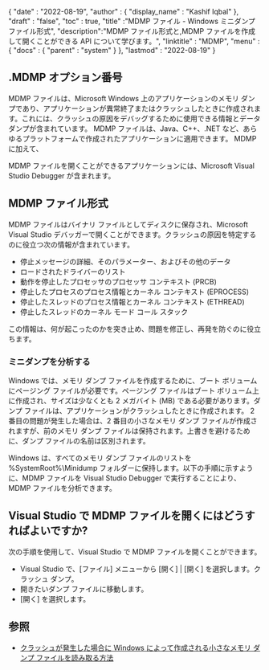 {
  "date" : "2022-08-19",
  "author" : {
    "display_name" : "Kashif Iqbal"
},
  "draft" : "false",
  "toc" : true,
  "title" :"MDMP ファイル - Windows ミニダンプ ファイル形式",
  "description":"MDMP ファイル形式と,MDMP ファイルを作成して開くことができる API について学びます。",
  "linktitle" : "MDMP",
  "menu" : {
    "docs" : {
      "parent" : "system"
}
},
  "lastmod" : "2022-08-19"
}

## .MDMP オプション番号

MDMP ファイルは、Microsoft Windows 上のアプリケーションのメモリ ダンプであり、アプリケーションが異常終了またはクラッシュしたときに作成されます。これには、クラッシュの原因をデバッグするために使用できる情報とデータ ダンプが含まれています。 MDMP ファイルは、Java、C++、.NET など、あらゆるプラットフォームで作成されたアプリケーションに適用できます。 MDMP に加えて、

MDMP ファイルを開くことができるアプリケーションには、Microsoft Visual Studio Debugger が含まれます。

## MDMP ファイル形式

MDMP ファイルはバイナリ ファイルとしてディスクに保存され、Microsoft Visual Studio デバッガーで開くことができます。クラッシュの原因を特定するのに役立つ次の情報が含まれています。

* 停止メッセージの詳細、そのパラメーター、およびその他のデータ
* ロードされたドライバーのリスト
* 動作を停止したプロセッサのプロセッサ コンテキスト (PRCB)
* 停止したプロセスのプロセス情報とカーネル コンテキスト (EPROCESS)
* 停止したスレッドのプロセス情報とカーネル コンテキスト (ETHREAD)
* 停止したスレッドのカーネル モード コール スタック

この情報は、何が起こったのかを突き止め、問題を修正し、再発を防ぐのに役立ちます。

### ミニダンプを分析する

Windows では、メモリ ダンプ ファイルを作成するために、ブート ボリュームにページング ファイルが必要です。ページング ファイルはブート ボリューム上に作成され、サイズは少なくとも 2 メガバイト (MB) である必要があります。ダンプ ファイルは、アプリケーションがクラッシュしたときに作成されます。 2 番目の問題が発生した場合は、2 番目の小さなメモリ ダンプ ファイルが作成されますが、前のメモリ ダンプ ファイルは保持されます。上書きを避けるために、ダンプ ファイルの名前は区別されます。

Windows は、すべてのメモリ ダンプ ファイルのリストを %SystemRoot%\Minidump フォルダーに保持します。以下の手順に示すように、MDMP ファイルを Visual Studio Debugger で実行することにより、MDMP ファイルを分析できます。

## Visual Studio で MDMP ファイルを開くにはどうすればよいですか?

次の手順を使用して、Visual Studio で MDMP ファイルを開くことができます。

* Visual Studio で、[ファイル] メニューから [開く] | [開く] を選択します。クラッシュ ダンプ。
* 開きたいダンプ ファイルに移動します。
* [開く] を選択します。

## 参照

* [クラッシュが発生した場合に Windows によって作成される小さなメモリ ダンプ ファイルを読み取る方法](https://learn.microsoft.com/en-us/troubleshoot/windows-client/performance/read-small-memory-dump-file)

